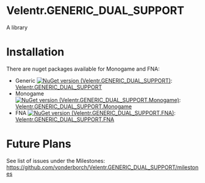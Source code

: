 # Velentr.GENERIC_DUAL_SUPPORT
A library

# Installation
There are nuget packages available for Monogame and FNA:
- Generic [![NuGet version (Velentr.GENERIC_DUAL_SUPPORT)](https://img.shields.io/nuget/v/Velentr.GENERIC_DUAL_SUPPORT.svg?style=flat-square)](https://www.nuget.org/packages/Velentr.GENERIC_DUAL_SUPPORT/): [Velentr.GENERIC_DUAL_SUPPORT](https://www.nuget.org/packages/Velentr.GENERIC_DUAL_SUPPORT/)
- Monogame [![NuGet version (Velentr.GENERIC_DUAL_SUPPORT.Monogame)](https://img.shields.io/nuget/v/Velentr.GENERIC_DUAL_SUPPORT.Monogame.svg?style=flat-square)](https://www.nuget.org/packages/Velentr.GENERIC_DUAL_SUPPORT.Monogame/): [Velentr.GENERIC_DUAL_SUPPORT.Monogame](https://www.nuget.org/packages/Velentr.GENERIC_DUAL_SUPPORT.Monogame/)
- FNA [![NuGet version (Velentr.GENERIC_DUAL_SUPPORT.FNA)](https://img.shields.io/nuget/v/Velentr.GENERIC_DUAL_SUPPORT.FNA.svg?style=flat-square)](https://www.nuget.org/packages/Velentr.GENERIC_DUAL_SUPPORT.FNA/): [Velentr.GENERIC_DUAL_SUPPORT.FNA](https://www.nuget.org/packages/Velentr.GENERIC_DUAL_SUPPORT.FNA/)

# Future Plans
See list of issues under the Milestones: https://github.com/vonderborch/Velentr.GENERIC_DUAL_SUPPORT/milestones
